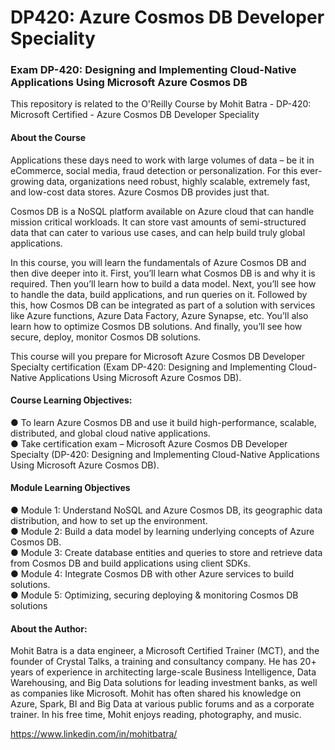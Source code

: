 # DP420: Azure Cosmos DB Developer Speciality

### Exam DP-420: Designing and Implementing Cloud-Native Applications Using Microsoft Azure Cosmos DB

This repository is related to the O'Reilly Course by Mohit Batra - DP-420: Microsoft Certified - Azure Cosmos DB Developer Speciality

#### About the Course
Applications these days need to work with large volumes of data – be it in eCommerce, social media, fraud detection or personalization. For this ever-growing data, organizations need robust, highly scalable, extremely fast, and low-cost data stores. Azure Cosmos DB provides just that.

Cosmos DB is a NoSQL platform available on Azure cloud that can handle mission critical workloads. It can store vast amounts of semi-structured data that can cater to various use cases, and can help build truly global applications.

In this course, you will learn the fundamentals of Azure Cosmos DB and then dive deeper into it. First, you’ll learn what Cosmos DB is and why it is required. Then you’ll learn how to build a data model. Next, you’ll see how to handle the data, build applications, and run queries on it. Followed by this, how Cosmos DB can be integrated as part of a solution with services like Azure functions, Azure Data Factory, Azure Synapse, etc. You’ll also learn how to optimize Cosmos DB solutions. And finally, you’ll see how secure, deploy, monitor Cosmos DB solutions.

This course will you prepare for Microsoft Azure Cosmos DB Developer Specialty certification (Exam DP-420: Designing and Implementing Cloud-Native Applications Using Microsoft Azure Cosmos DB).

#### Course Learning Objectives: 
●	To learn Azure Cosmos DB and use it build high-performance, scalable, distributed, and global cloud native applications. <br/>
●	Take certification exam – Microsoft Azure Cosmos DB Developer Specialty (DP-420: Designing and Implementing Cloud-Native Applications Using Microsoft Azure Cosmos DB).

#### Module Learning Objectives
●	Module 1: Understand NoSQL and Azure Cosmos DB, its geographic data distribution, and how to set up the environment. <br/>
●	Module 2: Build a data model by learning underlying concepts of Azure Cosmos DB. <br/>
●	Module 3: Create database entities and queries to store and retrieve data from Cosmos DB and build applications using client SDKs. <br/>
●	Module 4: Integrate Cosmos DB with other Azure services to build solutions. <br/>
●	Module 5: Optimizing, securing deploying & monitoring Cosmos DB solutions <br/>

#### About the Author:
Mohit Batra is a data engineer, a Microsoft Certified Trainer (MCT), and the founder of Crystal Talks, a training and consultancy company. He has 20+ years of experience in architecting large-scale Business Intelligence, Data Warehousing, and Big Data solutions for leading investment banks, as well as companies like Microsoft. Mohit has often shared his knowledge on Azure, Spark, BI and Big Data at various public forums and as a corporate trainer. In his free time, Mohit enjoys reading, photography, and music.

https://www.linkedin.com/in/mohitbatra/

